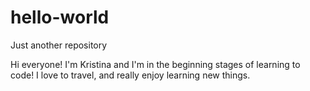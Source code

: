 # hello-world
Just another repository

Hi everyone! 
I'm Kristina and I'm in the beginning stages of learning to code! I love to travel, and really enjoy learning new things.
